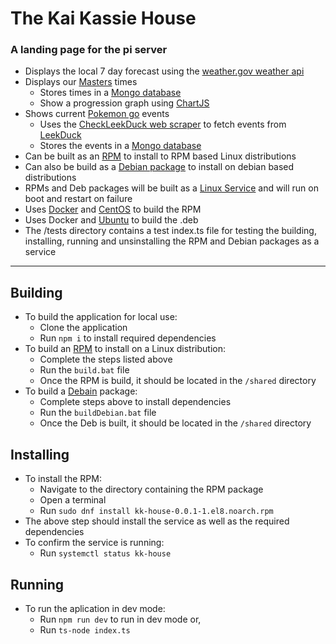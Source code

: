 # The Kai Kassie House 
### A landing page for the pi server

- Displays the local 7 day forecast using the [weather.gov weather api](https://www.weather.gov/documentation/services-web-api)
- Displays our [Masters](https://www.usms.org/) times
    - Stores times in a [Mongo database](https://en.wikipedia.org/wiki/MongoDB)
    - Show a progression graph using [ChartJS](https://www.chartjs.org/)
- Shows current [Pokemon go](https://pokemongolive.com/) events
    - Uses the [CheckLeekDuck web scraper](https://github.com/KaiGVilbig/checkLeekDuck) to fetch events from [LeekDuck](leekduck.com)
    - Stores the events in a [Mongo database](https://en.wikipedia.org/wiki/MongoDB)
- Can be built as an [RPM](https://en.wikipedia.org/wiki/RPM_Package_Manager) to install to RPM based Linux distributions
- Can also be build as a [Debian package](https://en.wikipedia.org/wiki/Deb_(file_format)) to install on debian based distributions
- RPMs and Deb packages will be built as a [Linux Service](https://www.imaginelinux.com/service-in-linux/) and will run on boot and restart on failure
- Uses [Docker](https://aws.amazon.com/docker/) and [CentOS](https://www.redhat.com/en/topics/linux/what-is-centos) to build the RPM
- Uses Docker and [Ubuntu](https://en.wikipedia.org/wiki/Ubuntu) to build the .deb
- The /tests directory contains a test index.ts file for testing the building, installing, running and unsinstalling the RPM and Debian packages as a service

---

## Building
- To build the application for local use:
    - Clone the application
    - Run `npm i` to install required dependencies
- To build an [RPM](https://en.wikipedia.org/wiki/RPM_Package_Manager) to install on a Linux distribution:
    - Complete the steps listed above
    - Run the `build.bat` file
    - Once the RPM is build, it should be located in the `/shared` directory
- To build a [Debain](https://en.wikipedia.org/wiki/Deb_(file_format)) package:
    - Complete steps above to install dependencies
    - Run the `buildDebian.bat` file
    - Once the Deb is built, it should be located in the `/shared` directory

## Installing
- To install the RPM:
    - Navigate to the directory containing the RPM package
    - Open a terminal
    - Run `sudo dnf install kk-house-0.0.1-1.el8.noarch.rpm`
- The above step should install the service as well as the required dependencies
- To confirm the service is running:
    - Run `systemctl status kk-house`

## Running
- To run the aplication in dev mode:
    - Run `npm run dev` to run in dev mode or,
    - Run `ts-node index.ts` 
